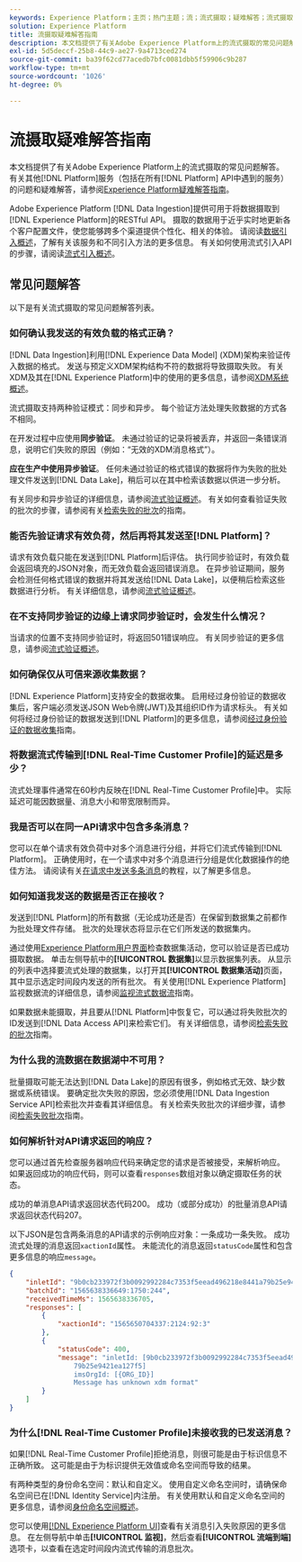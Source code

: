 ```yaml
---
keywords: Experience Platform；主页；热门主题；流；流式摄取；疑难解答；流式摄取疑难解答；流式摄取常见问题解答；常见问题解答；
solution: Experience Platform
title: 流摄取疑难解答指南
description: 本文档提供了有关Adobe Experience Platform上的流式摄取的常见问题解答。
exl-id: 5d5deccf-25b8-44c9-ae27-9a4713ced274
source-git-commit: ba39f62cd77acedb7bfc0081dbb5f59906c9b287
workflow-type: tm+mt
source-wordcount: '1026'
ht-degree: 0%

---
```


# 流摄取疑难解答指南

本文档提供了有关Adobe Experience Platform上的流式摄取的常见问题解答。 有关其他[!DNL Platform]服务（包括在所有[!DNL Platform] API中遇到的服务）的问题和疑难解答，请参阅[Experience Platform疑难解答指南](../../landing/troubleshooting.md)。

Adobe Experience Platform [!DNL Data Ingestion]提供可用于将数据摄取到[!DNL Experience Platform]的RESTful API。 摄取的数据用于近乎实时地更新各个客户配置文件，使您能够跨多个渠道提供个性化、相关的体验。 请阅读[数据引入概述](../home.md)，了解有关该服务和不同引入方法的更多信息。 有关如何使用流式引入API的步骤，请阅读[流式引入概述](../streaming-ingestion/overview.md)。

## 常见问题解答

以下是有关流式摄取的常见问题解答列表。

### 如何确认我发送的有效负载的格式正确？

[!DNL Data Ingestion]利用[!DNL Experience Data Model] (XDM)架构来验证传入数据的格式。 发送与预定义XDM架构结构不符的数据将导致摄取失败。 有关XDM及其在[!DNL Experience Platform]中的使用的更多信息，请参阅[XDM系统概述](../../xdm/home.md)。

流式摄取支持两种验证模式：同步和异步。 每个验证方法处理失败数据的方式各不相同。

在开发过程中应使用&#x200B;**同步验证**。 未通过验证的记录将被丢弃，并返回一条错误消息，说明它们失败的原因（例如：“无效的XDM消息格式”）。

**应在生产中使用异步验证**。 任何未通过验证的格式错误的数据将作为失败的批处理文件发送到[!DNL Data Lake]，稍后可以在其中检索该数据以供进一步分析。

有关同步和异步验证的详细信息，请参阅[流式验证概述](../quality/streaming-validation.md)。 有关如何查看验证失败的批次的步骤，请参阅有关[检索失败的批次](../quality/retrieve-failed-batches.md)的指南。

### 能否先验证请求有效负荷，然后再将其发送至[!DNL Platform]？

请求有效负载只能在发送到[!DNL Platform]后评估。 执行同步验证时，有效负载会返回填充的JSON对象，而无效负载会返回错误消息。 在异步验证期间，服务会检测任何格式错误的数据并将其发送给[!DNL Data Lake]，以便稍后检索这些数据进行分析。 有关详细信息，请参阅[流式验证概述](../quality/streaming-validation.md)。

### 在不支持同步验证的边缘上请求同步验证时，会发生什么情况？

当请求的位置不支持同步验证时，将返回501错误响应。 有关同步验证的更多信息，请参阅[流式验证概述](../quality/streaming-validation.md)。

### 如何确保仅从可信来源收集数据？

[!DNL Experience Platform]支持安全的数据收集。 启用经过身份验证的数据收集后，客户端必须发送JSON Web令牌(JWT)及其组织ID作为请求标头。 有关如何将经过身份验证的数据发送到[!DNL Platform]的更多信息，请参阅[经过身份验证的数据收集](../tutorials/create-authenticated-streaming-connection.md)指南。

### 将数据流式传输到[!DNL Real-Time Customer Profile]的延迟是多少？

流式处理事件通常在60秒内反映在[!DNL Real-Time Customer Profile]中。 实际延迟可能因数据量、消息大小和带宽限制而异。

### 我是否可以在同一API请求中包含多条消息？

您可以在单个请求有效负荷中对多个消息进行分组，并将它们流式传输到[!DNL Platform]。 正确使用时，在一个请求中对多个消息进行分组是优化数据操作的绝佳方法。 请阅读有关[在请求中发送多条消息](../tutorials/streaming-multiple-messages.md)的教程，以了解更多信息。

### 如何知道我发送的数据是否正在接收？

发送到[!DNL Platform]的所有数据（无论成功还是否）在保留到数据集之前都作为批处理文件存储。 批次的处理状态将显示在它们所发送的数据集内。

通过使用[Experience Platform用户界面](https://platform.adobe.com)检查数据集活动，您可以验证是否已成功摄取数据。 单击左侧导航中的&#x200B;**[!UICONTROL 数据集]**&#x200B;以显示数据集列表。 从显示的列表中选择要流式处理的数据集，以打开其&#x200B;**[!UICONTROL 数据集活动]**&#x200B;页面，其中显示选定时间段内发送的所有批次。 有关使用[!DNL Experience Platform]监视数据流的详细信息，请参阅[监视流式数据流](../quality/monitor-data-ingestion.md)指南。

如果数据未能摄取，并且要从[!DNL Platform]中恢复它，可以通过将失败批次的ID发送到[!DNL Data Access API]来检索它们。 有关详细信息，请参阅[检索失败的批次](../quality/retrieve-failed-batches.md)指南。

### 为什么我的流数据在数据湖中不可用？

批量摄取可能无法达到[!DNL Data Lake]的原因有很多，例如格式无效、缺少数据或系统错误。 要确定批次失败的原因，您必须使用[!DNL Data Ingestion Service API]检索批次并查看其详细信息。 有关检索失败批次的详细步骤，请参阅[检索失败批次](../quality/retrieve-failed-batches.md)指南。

### 如何解析针对API请求返回的响应？

您可以通过首先检查服务器响应代码来确定您的请求是否被接受，来解析响应。 如果返回成功的响应代码，则可以查看`responses`数组对象以确定摄取任务的状态。

成功的单消息API请求返回状态代码200。 成功（或部分成功）的批量消息API请求返回状态代码207。

以下JSON是包含两条消息的API请求的示例响应对象：一条成功一条失败。 成功流式处理的消息返回`xactionId`属性。 未能流化的消息返回`statusCode`属性和包含更多信息的响应`message`。

```JSON
{
    "inletId": "9b0cb233972f3b0092992284c7353f5eead496218e8441a79b25e9421ea127f5",
    "batchId": "1565638336649:1750:244",
    "receivedTimeMs": 1565638336705,
    "responses": [
        {
            "xactionId": "1565650704337:2124:92:3"
        },
        {
            "statusCode": 400,
            "message": "inletId: [9b0cb233972f3b0092992284c7353f5eead496218e8441a
                79b25e9421ea127f5] 
                imsOrgId: [{ORG_ID}] 
                Message has unknown xdm format"
        }
    ]
}
```

### 为什么[!DNL Real-Time Customer Profile]未接收我的已发送消息？

如果[!DNL Real-Time Customer Profile]拒绝消息，则很可能是由于标识信息不正确所致。 这可能是由于为标识提供无效值或命名空间而导致的结果。

有两种类型的身份命名空间：默认和自定义。 使用自定义命名空间时，请确保命名空间已在[!DNL Identity Service]内注册。 有关使用默认和自定义命名空间的更多信息，请参阅[身份命名空间概述](../../identity-service/features/namespaces.md)。

您可以使用[[!DNL Experience Platform UI]](https://platform.adobe.com)查看有关消息引入失败原因的更多信息。 在左侧导航中单击&#x200B;**[!UICONTROL 监视]**，然后查看&#x200B;**[!UICONTROL 流端到端]**&#x200B;选项卡，以查看在选定时间段内流式传输的消息批次。

